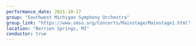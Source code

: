 ```yaml
---
performance_date: 2021-10-17
group: "Southwest Michigan Symphony Orchestra"
group_link: "https://www.smso.org/Concerts/Mainstage/Mainstage1.html"
location: "Berrien Springs, MI"
conductor: true
---
```

